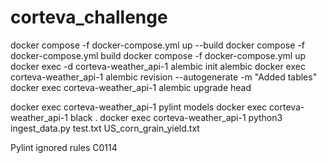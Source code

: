 # corteva_challenge

docker compose -f docker-compose.yml up --build
docker compose -f docker-compose.yml build
docker compose -f docker-compose.yml up 
docker exec -d corteva-weather_api-1 alembic init alembic
docker exec corteva-weather_api-1 alembic revision --autogenerate -m "Added tables"
docker exec corteva-weather_api-1 alembic upgrade head


docker exec corteva-weather_api-1 pylint models
docker exec corteva-weather_api-1 black .
docker exec corteva-weather_api-1 python3 ingest_data.py test.txt US_corn_grain_yield.txt

Pylint ignored rules C0114